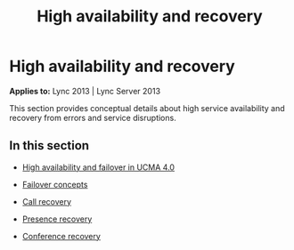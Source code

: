 ﻿---
title: High availability and recovery
TOCTitle: High availability and recovery
ms:assetid: 9b356d12-2faa-44b6-a95c-0f7a3a5eb84c
ms:mtpsurl: https://msdn.microsoft.com/library/Dn466065(v=office.15)
ms:contentKeyID: 57103061
ms.date: 07/25/2014
mtps_version: v=office.15
---

# High availability and recovery


**Applies to:** Lync 2013 | Lync Server 2013

This section provides conceptual details about high service availability and recovery from errors and service disruptions.

## In this section

  - [High availability and failover in UCMA 4.0](high-availability-and-failover-in-ucma-4-0.md)

  - [Failover concepts](failover-concepts.md)

  - [Call recovery](call-recovery.md)

  - [Presence recovery](presence-recovery.md)

  - [Conference recovery](conference-recovery.md)

